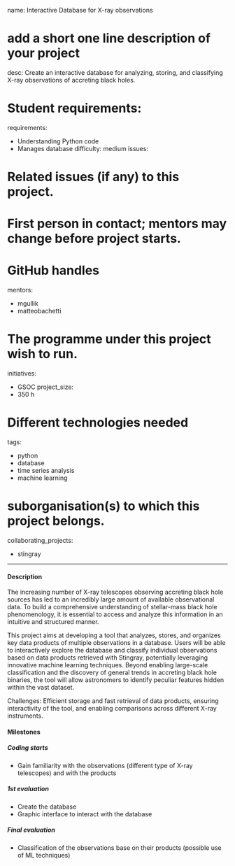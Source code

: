 name: Interactive Database for X-ray observations 
# add a short one line description of your project
desc: Create an interactive database for analyzing, storing, and classifying X-ray observations of accreting black holes.
# Student requirements:
requirements:
 - Understanding Python code
 - Manages database
difficulty: medium
issues:
# Related issues (if any)  to this project.
# First person in contact; mentors may change before project starts.
# GitHub handles
mentors:
- mgullik 
- matteobachetti
# The programme under this project wish to run.
initiatives:
 - GSOC
project_size:
 - 350 h
# Different technologies needed
tags:
 - python
 - database 
 - time series analysis
 - machine learning
# suborganisation(s) to which this project belongs.
collaborating_projects:
 - stingray
---

#### Description

The increasing number of X-ray telescopes observing accreting black hole sources 
has led to an incredibly large amount of available observational data. 
To build a comprehensive understanding of stellar-mass black hole phenomenology, 
it is essential to access and analyze this information in an intuitive and structured manner.

This project aims at developing a tool that analyzes, stores, and organizes 
key data products of multiple observations in a database. Users will be able to interactively explore 
the database and classify individual observations based on data products 
retrieved with Stingray, potentially leveraging innovative machine learning techniques. 
Beyond enabling large-scale classification and the discovery of general trends 
in accreting black hole binaries, the tool will allow astronomers to identify 
peculiar features hidden within the vast dataset.

Challenges: Efficient storage and fast retrieval of data products, 
ensuring interactivity of the tool, and enabling comparisons across different X-ray instruments.

#### Milestones
  
##### Coding starts

- Gain familiarity with the observations (different type of X-ray telescopes) and with the products

##### 1st evaluation

- Create the database
- Graphic interface to interact with the database

##### Final evaluation

- Classification of the observations base on their products (possible use of ML techniques)


